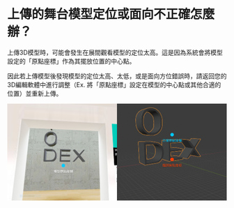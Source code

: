 # 上傳的舞台模型定位或面向不正確怎麼辦？

上傳3D模型時，可能會發生在展間觀看模型的定位太高。這是因為系統會將模型設定的「原點座標」作為其擺放位置的中心點。

因此若上傳模型後發現模型的定位太高、太低，或是面向方位錯誤時，請返回您的3D編輯軟體中進行調整（Ex. 將「原點座標」設定在模型的中心點或其他合適的位置）並重新上傳。

![](<../../.gitbook/assets/02 (2).png>)
